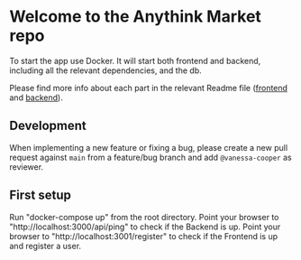 # Welcome to the Anythink Market repo

To start the app use Docker. It will start both frontend and backend, including all the relevant dependencies, and the db.

Please find more info about each part in the relevant Readme file ([frontend](frontend/readme.md) and [backend](backend/README.md)).

## Development

When implementing a new feature or fixing a bug, please create a new pull request against `main` from a feature/bug branch and add `@vanessa-cooper` as reviewer.

## First setup

Run "docker-compose up" from the root directory.
Point your browser to "http://localhost:3000/api/ping" to check if the Backend is up.
Point your browser to "http://localhost:3001/register" to check if the Frontend is up and register a user.
